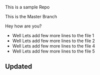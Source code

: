 This is a sample Repo


This is the Master Branch

Hey how are you? 
* Well Lets add few more lines to the file 1
* Well Lets add few more lines to the file 2
* Well Lets add few more lines to the file 4
* Well Lets add few more lines to the file 5

## Updated
